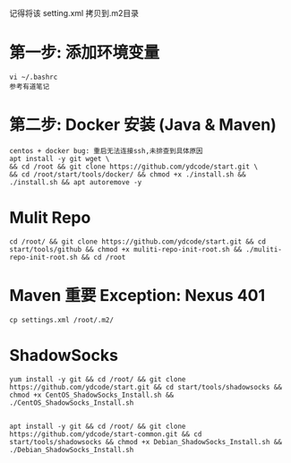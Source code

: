 记得将该 setting.xml 拷贝到.m2目录

# 第一步: 添加环境变量
```
vi ~/.bashrc
参考有道笔记
```


# 第二步: Docker 安装 (Java & Maven)
```
centos + docker bug: 重启无法连接ssh,未排查到具体原因
apt install -y git wget \
&& cd /root && git clone https://github.com/ydcode/start.git \
&& cd /root/start/tools/docker/ && chmod +x ./install.sh && ./install.sh && apt autoremove -y
```


# Mulit Repo
```
cd /root/ && git clone https://github.com/ydcode/start.git && cd start/tools/github && chmod +x muliti-repo-init-root.sh && ./muliti-repo-init-root.sh && cd /root
```

# Maven 重要  Exception: Nexus 401
```
cp settings.xml /root/.m2/
```


# ShadowSocks
```
yum install -y git && cd /root/ && git clone https://github.com/ydcode/start.git && cd start/tools/shadowsocks && chmod +x CentOS_ShadowSocks_Install.sh && ./CentOS_ShadowSocks_Install.sh


apt install -y git && cd /root/ && git clone https://github.com/ydcode/start-common.git && cd start/tools/shadowsocks && chmod +x Debian_ShadowSocks_Install.sh && ./Debian_ShadowSocks_Install.sh
```
